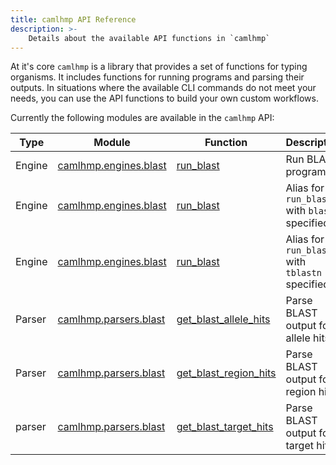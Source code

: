 ```yaml
---
title: camlhmp API Reference
description: >-
    Details about the available API functions in `camlhmp`
---
```


At it's core `camlhmp` is a library that provides a set of functions for typing organisms. It
includes functions for running programs and parsing their outputs. In situations where the
available CLI commands do not meet your needs, you can use the API functions to build your own
custom workflows.

Currently the following modules are available in the `camlhmp` API:

| Type   | Module                                    | Function                                                                              | Description                                    |
|--------|-------------------------------------------|---------------------------------------------------------------------------------------|------------------------------------------------|
| Engine | [camlhmp.engines.blast](engines/blast.md) | [run_blast](engines/blast.md#camlhmp.engines.blast.run_blast)                         | Run BLAST program                              |
| Engine | [camlhmp.engines.blast](engines/blast.md) | [run_blast](engines/blast.md#camlhmp.engines.blast.run_blastn)                        | Alias for `run_blast` with `blastn` specified  |
| Engine | [camlhmp.engines.blast](engines/blast.md) | [run_blast](engines/blast.md#camlhmp.engines.blast.run_tblastn)                       | Alias for `run_blast` with `tblastn` specified |
| Parser | [camlhmp.parsers.blast](parsers/blast.md) | [get_blast_allele_hits](parsers/blast.md#camlhmp.parsers.blast.get_blast_allele_hits) | Parse BLAST output for allele hits             |
| Parser | [camlhmp.parsers.blast](parsers/blast.md) | [get_blast_region_hits](parsers/blast.md#camlhmp.parsers.blast.get_blast_region_hits) | Parse BLAST output for region hits             |
| parser | [camlhmp.parsers.blast](parsers/blast.md) | [get_blast_target_hits](parsers/blast.md#camlhmp.parsers.blast.get_blast_target_hits) | Parse BLAST output for target hits             |
